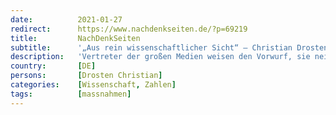 ```yaml
---
date:          2021-01-27
redirect:      https://www.nachdenkseiten.de/?p=69219
title:         NachDenkSeiten
subtitle:      '„Aus rein wissenschaftlicher Sicht“ – Christian Drosten im Tagesthemen-Interview'
description:   'Vertreter der großen Medien weisen den Vorwurf, sie neigten dazu, in Sachen Corona Panik zu schüren, gerne von sich. Wie falsch sie damit liegen, zeigt ein Interview mit dem Virologen Christian Drosten, das die Tagesthemen-Moderatorin Caren Miosga in der gestrigen Sendung führte. Dass Drosten innerhalb der Virologenzunft eher zu den „Falken“ gerechnet werden kann, ist hinlänglich bekannt. Doch ...'
country:       [DE]
persons:       [Drosten Christian]
categories:    [Wissenschaft, Zahlen]
tags:          [massnahmen]
---
```

